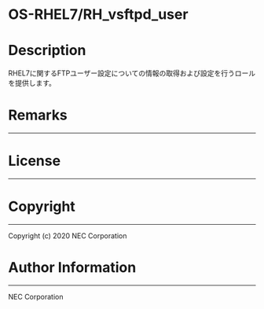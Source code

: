 OS-RHEL7/RH_vsftpd_user
=======================================================
# Description
RHEL7に関するFTPユーザー設定についての情報の取得および設定を行うロールを提供します。

# Remarks
-------

# License
-------

# Copyright
---------
Copyright (c) 2020 NEC Corporation

# Author Information
------------------
NEC Corporation
